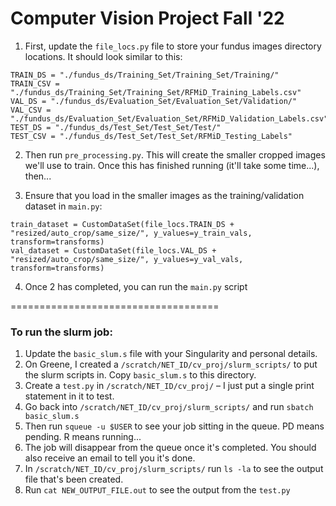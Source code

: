 # Computer Vision Project Fall '22

1. First, update the `file_locs.py` file to store your fundus images directory locations. It should look similar to this:

``` 
TRAIN_DS = "./fundus_ds/Training_Set/Training_Set/Training/"
TRAIN_CSV = "./fundus_ds/Training_Set/Training_Set/RFMiD_Training_Labels.csv"
VAL_DS = "./fundus_ds/Evaluation_Set/Evaluation_Set/Validation/"
VAL_CSV = "./fundus_ds/Evaluation_Set/Evaluation_Set/RFMiD_Validation_Labels.csv"
TEST_DS = "./fundus_ds/Test_Set/Test_Set/Test/"
TEST_CSV = "./fundus_ds/Test_Set/Test_Set/RFMiD_Testing_Labels"
```

2. Then run `pre_processing.py`. This will create the smaller cropped images we'll use to train. Once this has finished running (it'll take some time...), then...


3. Ensure that you load in the smaller images as the training/validation dataset in `main.py`:

```
train_dataset = CustomDataSet(file_locs.TRAIN_DS + "resized/auto_crop/same_size/", y_values=y_train_vals, transform=transforms)
val_dataset = CustomDataSet(file_locs.VAL_DS + "resized/auto_crop/same_size/", y_values=y_val_vals, transform=transforms)
```


4. Once 2 has completed, you can run the `main.py` script 



====================================

### To run the slurm job:
1. Update the `basic_slum.s` file with your Singularity and personal details. 
2. On Greene, I created a `/scratch/NET_ID/cv_proj/slurm_scripts/` to put the slurm scripts in. Copy `basic_slum.s` to this directory.  
3. Create a `test.py` in `/scratch/NET_ID/cv_proj/` – I just put a single print statement in it to test.
4. Go back into `/scratch/NET_ID/cv_proj/slurm_scripts/` and run `sbatch basic_slum.s`
5. Then run `squeue -u $USER` to see your job sitting in the queue. PD means pending. R means running...
6. The job will disappear from the queue once it's completed. You should also receive an email to tell you it's done.
7. In `/scratch/NET_ID/cv_proj/slurm_scripts/` run `ls -la` to see the output file that's been created.
8. Run `cat NEW_OUTPUT_FILE.out` to see the output from the `test.py`
    
    
    

